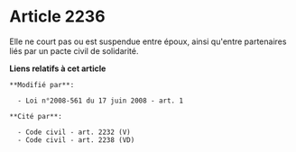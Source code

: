 # Article 2236

Elle ne court pas ou est suspendue entre époux, ainsi qu'entre partenaires liés par un pacte civil de solidarité.

**Liens relatifs à cet article**

	**Modifié par**:

	  - Loi n°2008-561 du 17 juin 2008 - art. 1

	**Cité par**:

	  - Code civil - art. 2232 (V)
	  - Code civil - art. 2238 (VD)
